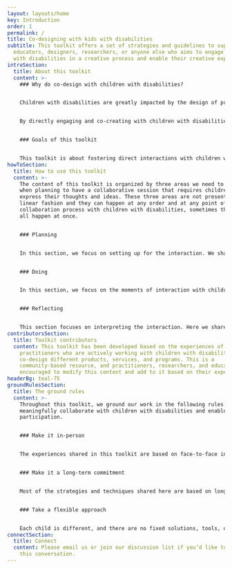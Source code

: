 ```yaml
---
layout: layouts/home
key: Introduction
order: 1
permalink: /
title: Co-designing with kids with disabilities
subtitle: This toolkit offers a set of strategies and guidelines to support
  educators, designers, researchers, or anyone else who aims to engage children
  with disabilities in a creative process and enable their creative expression.
introSection:
  title: About this toolkit
  content: >-
    ### Why do co-design with children with disabilities?


    Children with disabilities are greatly impacted by the design of products, services, and environments around us. Unfortunately, they are often left out of the research, design, and development processes, pushed to the sidelines while decisions are made on their behalf by adult designers and researchers who may not have lived/living experiences of disability and being Deaf. Even when their caregivers or parents are involved, the children themselves are rarely given a voice.


    By directly engaging and co-creating with children with disabilities, we can gain invaluable insights into their needs and preferences. No more assuming what they like or need; instead, we'll work directly with them to co-create something they can use and enjoy. However, it might be challenging to encourage these young individuals’ active participation and expression of ideas in a collaborative process. Many factors, including their physical abilities, environmental, psychological, and social context can interfere with their participation.


    ### Goals of this toolkit


    This toolkit is about fostering direct interactions with children with disabilities, empowering them to share their creativity and ideas. We'll share experiences about how to learn from their unique perspectives, uncover needs, challenges, and gaps that might have otherwise gone unnoticed. This toolkit is an ever-growing collection that thrives on the contributions of researchers and designers who decide to share their experiences in a public forum.
howToSection:
  title: How to use this toolkit
  content: >-
    The content of this toolkit is organized by three areas we need to consider
    when planning to have a collaborative session that requires children to
    express their thoughts and ideas. These three areas are not presented in a
    linear fashion and they can happen at any order and at any point of the
    collaboration process with children with disabilities, sometimes they can
    all happen at once.


    ### Planning


    In this section, we focus on setting up for the interaction. We share some of our experiences, tools, and strategies that help us create an accessible environment where children feel safe and comfortable to share their ideas. 


    ### Doing


    In this section, we focus on the moments of interaction with children. We talk about some of the techniques and strategies we use to moderate the interaction between the educator/designer/researcher and children with disabilities in a more inclusive and accessible way.


    ### Reflecting


    This section focuses on interpreting the interaction. Here we share experiences on how we analyze and frame what we have collected during different moments of interaction with children with disabilities.
contributorsSection:
  title: Toolkit contributors
  content: This toolkit has been developed based on the experiences of
    practitioners who are actively working with children with disabilities to
    co-design different products, services, and programs. This is a
    community-based resource, and practitioners, researchers, and educators are
    encouraged to modify this content and add to it based on their experiences.
headerBg: teal-75
groundRulesSection:
  title: The ground rules
  content: >-
    Throughout this toolkit, we ground our work in the following rules to
    meaningfully collaborate with children with disabilities and enable their
    participation.


    ### Make it in-person


    The experiences shared in this toolkit are based on face-to-face interactions with children with disabilities. Virtual interactions won’t create the same collaborative environments, and we may miss out on whole-body expressions and other environmental cues.


    ### Make it a long-term commitment


    Most of the strategies and techniques shared here are based on long-term interactions with children with disabilities. Through short-term and one-off interactions, we are not able to fully understand their needs and make them feel comfortable interacting with us.


    ### Take a flexible approach


    Each child is different, and there are no fixed solutions, tools, or techniques to help us co-design with them. This toolkit is a place to reflect on what we have experienced through years of collaboration with children with disabilities, not to try to prescribe specific approaches or solutions.
connectSection:
  title: Connect
  content: Please email us or join our discussion list if you’d like to be part of
    this conversation.
---
```

